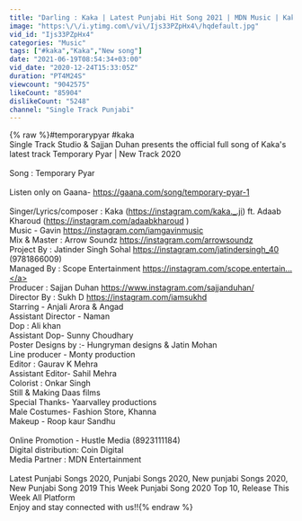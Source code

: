 ```yaml
---
title: "Darling : Kaka | Latest Punjabi Hit Song 2021 | MDN Music | Kaka New Song | Coin Digital"
image: "https:\/\/i.ytimg.com\/vi\/Ijs33PZpHx4\/hqdefault.jpg"
vid_id: "Ijs33PZpHx4"
categories: "Music"
tags: ["#kaka","Kaka","New song"]
date: "2021-06-19T08:54:34+03:00"
vid_date: "2020-12-24T15:33:05Z"
duration: "PT4M24S"
viewcount: "9042575"
likeCount: "85904"
dislikeCount: "5248"
channel: "Single Track Punjabi"
---
```

{% raw %}#temporarypyar #kaka<br />Single Track Studio &amp; Sajjan Duhan presents the official full song of Kaka's latest track Temporary Pyar | New Track 2020 <br /><br />Song : Temporary Pyar <br /><br />Listen only on Gaana- <a rel="nofollow" target="blank" href="https://gaana.com/song/temporary-pyar-1">https://gaana.com/song/temporary-pyar-1</a><br /><br />Singer/Lyrics/composer : Kaka  (<a rel="nofollow" target="blank" href="https://instagram.com/kaka._.ji)">https://instagram.com/kaka._.ji)</a> ft. Adaab Kharoud (<a rel="nofollow" target="blank" href="https://instagram.com/adaabkharoud">https://instagram.com/adaabkharoud</a> )<br />Music - Gavin <a rel="nofollow" target="blank" href="https://instagram.com/iamgavinmusic">https://instagram.com/iamgavinmusic</a> <br />Mix &amp; Master : Arrow Soundz <a rel="nofollow" target="blank" href="https://instagram.com/arrowsoundz">https://instagram.com/arrowsoundz</a><br />Project By : Jatinder Singh Sohal <a rel="nofollow" target="blank" href="https://instagram.com/jatindersingh_40">https://instagram.com/jatindersingh_40</a> (9781866009)<br />Managed By : Scope Entertainment <a rel="nofollow" target="blank" href="https://instagram.com/scope.entertain...">https://instagram.com/scope.entertain...</a><br />Producer : Sajjan Duhan <a rel="nofollow" target="blank" href="https://www.instagram.com/sajjanduhan/">https://www.instagram.com/sajjanduhan/</a><br />Director By : Sukh D  <a rel="nofollow" target="blank" href="https://instagram.com/iamsukhd">https://instagram.com/iamsukhd</a><br />Starring - Anjali Arora &amp; Angad <br />Assistant Director - Naman<br />Dop : Ali khan<br />Assistant Dop- Sunny Choudhary <br />Poster Designs by :- Hungryman designs &amp; Jatin Mohan<br />Line producer - Monty production<br />Editor : Gaurav K Mehra<br />Assistant Editor- Sahil Mehra<br />Colorist : Onkar Singh <br />Still &amp; Making Daas films<br />Special Thanks- Yaarvalley productions <br />Male Costumes- Fashion Store, Khanna <br />Makeup - Roop kaur Sandhu<br /><br />Online Promotion - Hustle Media (8923111184)<br />Digital distribution: Coin Digital <br />Media Partner : MDN Entertainment <br /><br />Latest Punjabi Songs 2020, Punjabi Songs 2020, New punjabi Songs 2020, New Punjabi Song 2019 This Week Punjabi Song 2020 Top 10, Release This Week All Platform <br />Enjoy and stay connected with us!!{% endraw %}
